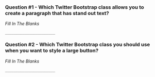 ### Question #1 - Which Twitter Bootstrap class allows you to create a paragraph that has stand out text?
 
*Fill In The Blanks*
 
```
_______________________
```

### Question #2 - Which Twitter Bootstrap class you should use when you want to style a large button?

*Fill In The Blanks*

```
_______________________
```
